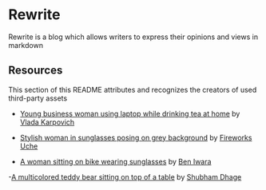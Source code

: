 # Rewrite

Rewrite is a blog which allows writers to express their opinions and views in markdown

## Resources

This section of this README attributes and recognizes the creators of used third-party assets

- [Young business woman using laptop while drinking tea at home](https://www.pexels.com/photo/crop-young-businesswoman-using-laptop-while-drinking-tea-at-home-4050347/) by [Vlada Karpovich](https://www.pexels.com/@vlada-karpovich/)

- [Stylish woman in sunglasses posing on grey background](https://www.pexels.com/photo/stylish-woman-in-sunglasses-posing-on-grey-background-15953092/) by [Fireworks Uche](https://www.pexels.com/@fireworks-uche-324306978/)

- [A woman sitting on bike wearing sunglasses](https://unsplash.com/photos/a-woman-sitting-on-a-bike-wearing-sunglasses-QkWLhLbtpH8) by [Ben Iwara](https://unsplash.com/@1hundredimages)

-[A multicolored teddy bear sitting on top of a table](https://unsplash.com/photos/a-multicolored-teddy-bear-sitting-on-top-of-a-table-2mFrWfYAIV4) by [Shubham Dhage](https://unsplash.com/@theshubhamdhage)
